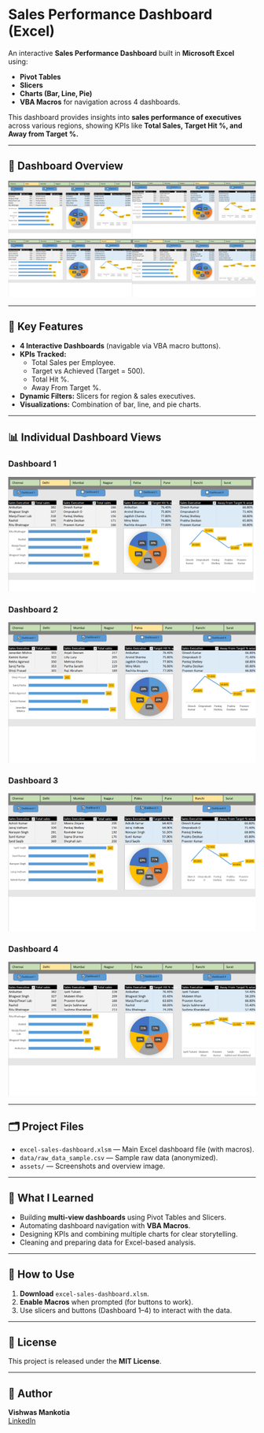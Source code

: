 # Sales Performance Dashboard (Excel)

An interactive **Sales Performance Dashboard** built in **Microsoft Excel** using:
- **Pivot Tables**
- **Slicers**
- **Charts (Bar, Line, Pie)**
- **VBA Macros** for navigation across 4 dashboards.

This dashboard provides insights into **sales performance of executives** across various regions, showing KPIs like **Total Sales, Target Hit %, and Away from Target %.**

---

## 📸 Dashboard Overview
![Dashboard Overview](assets/dashboard-overview.png)

---

## 🚀 Key Features
- **4 Interactive Dashboards** (navigable via VBA macro buttons).
- **KPIs Tracked:**
  - Total Sales per Employee.
  - Target vs Achieved (Target = 500).
  - Total Hit %.
  - Away From Target %.
- **Dynamic Filters:** Slicers for region & sales executives.
- **Visualizations:** Combination of bar, line, and pie charts.

---

## 📊 Individual Dashboard Views
### **Dashboard 1**
![Dashboard 1](assets/dashboard1.png)

### **Dashboard 2**
![Dashboard 2](assets/dashboard2.png)

### **Dashboard 3**
![Dashboard 3](assets/dashboard3.png)

### **Dashboard 4**
![Dashboard 4](assets/dashboard4.png)

---

## 🗂 Project Files
- `excel-sales-dashboard.xlsm` — Main Excel dashboard file (with macros).
- `data/raw_data_sample.csv` — Sample raw data (anonymized).
- `assets/` — Screenshots and overview image.

---

## 🧠 What I Learned
- Building **multi-view dashboards** using Pivot Tables and Slicers.
- Automating dashboard navigation with **VBA Macros**.
- Designing KPIs and combining multiple charts for clear storytelling.
- Cleaning and preparing data for Excel-based analysis.

---

## 🔁 How to Use
1. **Download** `excel-sales-dashboard.xlsm`.
2. **Enable Macros** when prompted (for buttons to work).
3. Use slicers and buttons (Dashboard 1–4) to interact with the data.

---

## 📜 License
This project is released under the **MIT License**.

---

## 👤 Author
**Vishwas Mankotia**  
[LinkedIn](https://www.linkedin.com/in/vishwas-mankotia-03771b336)

